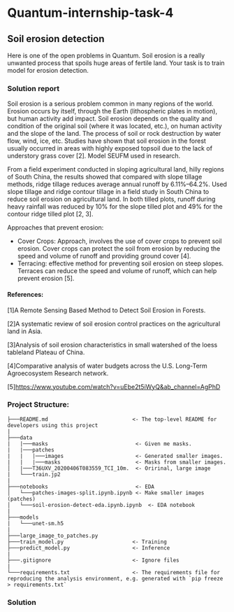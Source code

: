 # Quantum-internship-task-4
## Soil erosion detection

Here is one of the open problems in Quantum. Soil erosion is a really unwanted process that spoils huge areas of fertile land. Your task is to train model for erosion detection.

### Solution report
Soil erosion is a serious problem common in many regions of the world. Erosion occurs by itself, through the Earth (lithospheric plates in motion), but human activity add impact. Soil erosion depends on the quality and condition of the original soil (where it was located, etc.), on human activity and the slope of the land. The process of soil or rock destruction by water flow, wind, ice, etc. Studies have shown that soil erosion in the forest usually occurred in areas with highly exposed topsoil due to the lack of understory grass cover [2]. Model SEUFM used in research.

From a field experiment conducted in sloping agricultural land, hilly regions of South China, the results showed that compared with slope tillage methods, ridge tillage reduces average annual runoff by 6.11%–64.2%. Used slope tillage and ridge contour tillage in a field study in South China to reduce soil erosion on agricultural land. In both tilled plots, runoff during heavy rainfall was reduced by 10% for the slope tilled plot and 49% for the contour ridge tilled plot [2, 3].

Approaches that prevent erosion:
- Cover Crops: Approach, involves the use of cover crops to prevent soil erosion. Cover crops can protect the soil from erosion by reducing the speed and volume of runoff and providing ground cover [4].
- Terracing: effective method for preventing soil erosion on steep slopes. Terraces can reduce the speed and volume of runoff, which can help prevent erosion [5].

#### References:
[1]A Remote Sensing Based Method to Detect Soil Erosion in Forests.

[2]A systematic review of soil erosion control practices on the agricultural land in Asia.

[3]Analysis of soil erosion characteristics in small watershed of the loess tableland Plateau of China.

[4]Comparative analysis of water budgets across the U.S. Long-Term Agroecosystem Research network.

[5]https://www.youtube.com/watch?v=uEbe2t5iWyQ&ab_channel=AgPhD

### Project Structure:
```
├───README.md                           <- The top-level README for developers using this project
|
├───data                                
|   |───masks                            <- Given me masks.
|   |───patches                   
|   |   |───images                       <- Generated smaller images.
|   |   |───masks                        <- Masks from smaller images.
│   |───T36UXV_20200406T083559_TCI_10m.  <- Oririnal, large image
|   └───train.jp2  
|
├───notebooks                            <- EDA
│   └───patches-images-split.ipynb.ipynb <- Make smaller images (patches)
│   └───soil-erosion-detect-eda.ipynb.ipynb  <- EDA notebook
|
├───models                              
|   └───unet-sm.h5
|
├───large_image_to_patches.py
├───train_model.py                      <- Training
├───predict_model.py                    <- Inference
|
├───.gitignore                          <- Ignore files
|
└───requirements.txt                    <- The requirements file for reproducing the analysis environment, e.g. generated with `pip freeze > requirements.txt`
```
### Solution
